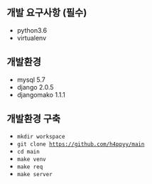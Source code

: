 개발 요구사항 (필수)
-------------
- python3.6
- virtualenv

개발환경
-------------
- mysql 5.7
- django 2.0.5
- djangomako 1.1.1

개발환경 구축
-------------
- <code>mkdir workspace</code> 
- <code>git clone https://github.com/h4ppyy/main</code>   
- <code>cd main</code>    
- <code>make venv</code>  
- <code>make req</code>  
- <code>make server</code>  
